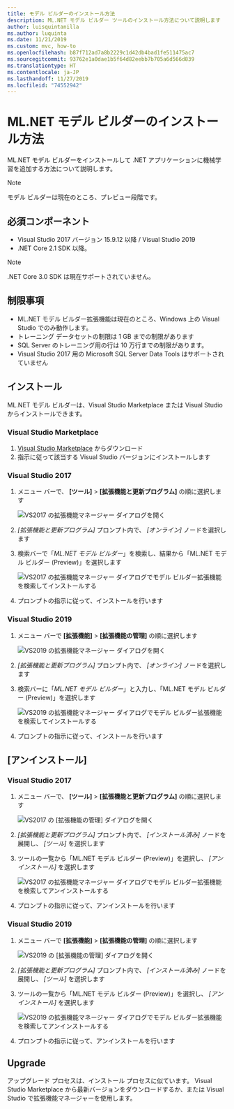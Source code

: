 ```yaml
---
title: モデル ビルダーのインストール方法
description: ML.NET モデル ビルダー ツールのインストール方法について説明します
author: luisquintanilla
ms.author: luquinta
ms.date: 11/21/2019
ms.custom: mvc, how-to
ms.openlocfilehash: b87f712ad7a8b2229c1d42db4bad1fe511475ac7
ms.sourcegitcommit: 93762e1a0dae1b5f64d82eebb7b705a6d566d839
ms.translationtype: HT
ms.contentlocale: ja-JP
ms.lasthandoff: 11/27/2019
ms.locfileid: "74552942"
---
```

# <a name="how-to-install-mlnet-model-builder"></a>ML.NET モデル ビルダーのインストール方法

ML.NET モデル ビルダーをインストールして .NET アプリケーションに機械学習を追加する方法について説明します。

> [!NOTE]
> モデル ビルダーは現在のところ、プレビュー段階です。

## <a name="prerequisites"></a>必須コンポーネント

- Visual Studio 2017 バージョン 15.9.12 以降 / Visual Studio 2019
- .NET Core 2.1 SDK 以降。

> [!NOTE]
> .NET Core 3.0 SDK は現在サポートされていません。

## <a name="limitations"></a>制限事項

- ML.NET モデル ビルダー拡張機能は現在のところ、Windows 上の Visual Studio でのみ動作します。
- トレーニング データセットの制限は 1 GB までの制限があります
- SQL Server のトレーニング用の行は 10 万行までの制限があります。
- Visual Studio 2017 用の Microsoft SQL Server Data Tools はサポートされていません

## <a name="install"></a>インストール

ML.NET モデル ビルダーは、Visual Studio Marketplace または Visual Studio からインストールできます。

### <a name="visual-studio-marketplace"></a>Visual Studio Marketplace

1. [Visual Studio Marketplace](https://marketplace.visualstudio.com/items?itemName=MLNET.07) からダウンロード
1. 指示に従って該当する Visual Studio バージョンにインストールします

### <a name="visual-studio-2017"></a>Visual Studio 2017

1. メニュー バーで、 **[ツール]**  >  **[拡張機能と更新プログラム]** の順に選択します

    ![VS2017 の拡張機能マネージャー ダイアログを開く](./media/install-model-builder/vs2017-open-extensions-manager.png)

1. *[拡張機能と更新プログラム]* プロンプト内で、 *[オンライン]* ノードを選択します
1. 検索バーで「*ML.NET モデル ビルダー*」を検索し、結果から「ML.NET モデル ビルダー (Preview)」を選択します

    ![VS2017 の拡張機能マネージャー ダイアログでモデル ビルダー拡張機能を検索してインストールする](./media/install-model-builder/vs2017-install-model-builder.png)

1. プロンプトの指示に従って、インストールを行います

### <a name="visual-studio-2019"></a>Visual Studio 2019

1. メニュー バーで **[拡張機能]**  >  **[拡張機能の管理]** の順に選択します

    ![VS2019 の拡張機能マネージャー ダイアログを開く](./media/install-model-builder/vs2019-open-extensions-manager.png)

1. *[拡張機能と更新プログラム]* プロンプト内で、 *[オンライン]* ノードを選択します
1. 検索バーに「*ML.NET モデル ビルダー*」と入力し、「ML.NET モデル ビルダー (Preview)」を選択します

    ![VS2019 の拡張機能マネージャー ダイアログでモデル ビルダー拡張機能を検索してインストールする](./media/install-model-builder/vs2019-install-model-builder.png)

1. プロンプトの指示に従って、インストールを行います

## <a name="uninstall"></a>[アンインストール]

### <a name="visual-studio-2017"></a>Visual Studio 2017

1. メニュー バーで、 **[ツール]**  >  **[拡張機能と更新プログラム]** の順に選択します

    ![VS2017 の [拡張機能の管理] ダイアログを開く](./media/install-model-builder/vs2017-open-extensions-manager.png)

1. *[拡張機能と更新プログラム]* プロンプト内で、 *[インストール済み]* ノードを展開し、 *[ツール]* を選択します
1. ツールの一覧から「ML.NET モデル ビルダー (Preview)」を選択し、 *[アンインストール]* を選択します

    ![VS2017 の拡張機能マネージャー ダイアログでモデル ビルダー拡張機能を検索してアンインストールする](./media/install-model-builder/vs2017-uninstall-model-builder.png)

1. プロンプトの指示に従って、アンインストールを行います

### <a name="visual-studio-2019"></a>Visual Studio 2019

1. メニュー バーで **[拡張機能]**  >  **[拡張機能の管理]** の順に選択します

    ![VS2019 の [拡張機能の管理] ダイアログを開く](./media/install-model-builder/vs2019-open-extensions-manager.png)

1. *[拡張機能と更新プログラム]* プロンプト内で、 *[インストール済み]* ノードを展開し、 *[ツール]* を選択します
1. ツールの一覧から「ML.NET モデル ビルダー (Preview)」を選択し、 *[アンインストール]* を選択します

    ![VS2019 の拡張機能マネージャー ダイアログでモデル ビルダー拡張機能を検索してアンインストールする](./media/install-model-builder/vs2019-uninstall-model-builder.png)

1. プロンプトの指示に従って、アンインストールを行います

## <a name="upgrade"></a>Upgrade

アップグレード プロセスは、インストール プロセスに似ています。 Visual Studio Marketplace から最新バージョンをダウンロードするか、または Visual Studio で拡張機能マネージャーを使用します。

